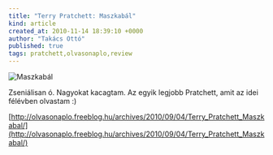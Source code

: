 ```yaml
---
title: "Terry Pratchett: Maszkabál"
kind: article
created_at: 2010-11-14 18:39:10 +0000
author: "Takács Ottó"
published: true
tags: pratchett,olvasonaplo,review
---
```

![Maszkabál](http://assets1.moly.hu/system/covers/normal/covers_86462.jpg)

Zseniálisan ó. Nagyokat kacagtam. Az egyik legjobb Pratchett, amit az idei félévben olvastam :)

[http://olvasonaplo.freeblog.hu/archives/2010/09/04/Terry_Pratchett_Maszkabal/](http://olvasonaplo.freeblog.hu/archives/2010/09/04/Terry_Pratchett_Maszkabal/)

<div class='old-comments'></div>